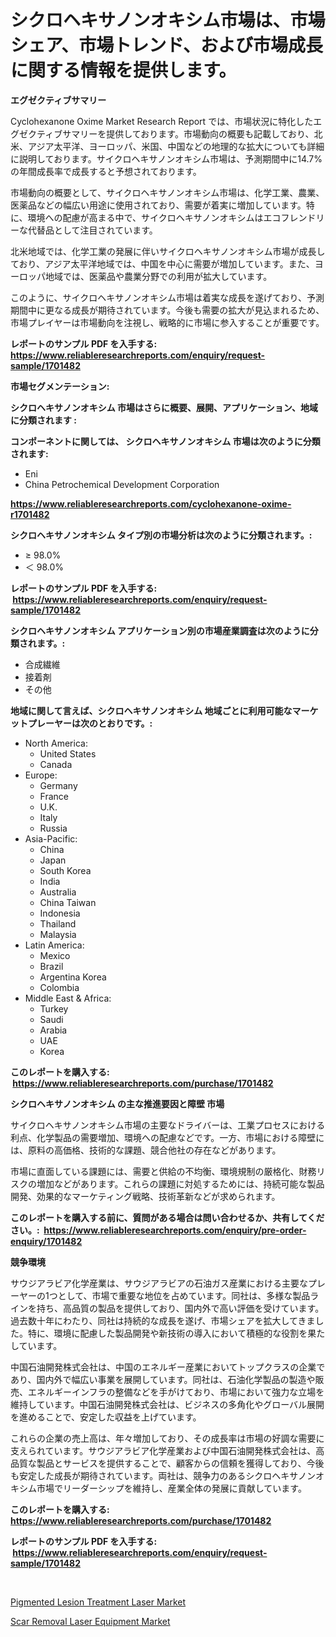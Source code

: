 <p><h1>シクロヘキサノンオキシム市場は、市場シェア、市場トレンド、および市場成長に関する情報を提供します。</h1></p><p><strong>エグゼクティブサマリー</strong></p>
<p><p>Cyclohexanone Oxime Market Research Report では、市場状況に特化したエグゼクティブサマリーを提供しております。市場動向の概要も記載しており、北米、アジア太平洋、ヨーロッパ、米国、中国などの地理的な拡大についても詳細に説明しております。サイクロヘキサノンオキシム市場は、予測期間中に14.7%の年間成長率で成長すると予想されております。</p><p>市場動向の概要として、サイクロヘキサノンオキシム市場は、化学工業、農業、医薬品などの幅広い用途に使用されており、需要が着実に増加しています。特に、環境への配慮が高まる中で、サイクロヘキサノンオキシムはエコフレンドリーな代替品として注目されています。</p><p>北米地域では、化学工業の発展に伴いサイクロヘキサノンオキシム市場が成長しており、アジア太平洋地域では、中国を中心に需要が増加しています。また、ヨーロッパ地域では、医薬品や農業分野での利用が拡大しています。</p><p>このように、サイクロヘキサノンオキシム市場は着実な成長を遂げており、予測期間中に更なる成長が期待されています。今後も需要の拡大が見込まれるため、市場プレイヤーは市場動向を注視し、戦略的に市場に参入することが重要です。</p></p>
<p><strong>レポートのサンプル PDF を入手する: <a href="https://www.reliableresearchreports.com/enquiry/request-sample/1701482">https://www.reliableresearchreports.com/enquiry/request-sample/1701482</a></strong></p>
<p><strong>市場セグメンテーション:</strong></p>
<p><strong> シクロヘキサノンオキシム 市場はさらに概要、展開、アプリケーション、地域に分類されます :</strong></p>
<p><strong>コンポーネントに関しては、 シクロヘキサノンオキシム 市場は次のように分類されます: &nbsp;</strong></p>
<p><ul><li>Eni</li><li>China Petrochemical Development Corporation</li></ul></p>
<p><strong><a href="https://www.reliableresearchreports.com/cyclohexanone-oxime-r1701482">https://www.reliableresearchreports.com/cyclohexanone-oxime-r1701482</a></strong></p>
<p><strong> シクロヘキサノンオキシム タイプ別の市場分析は次のように分類されます。:</strong></p>
<p><ul><li>≥ 98.0%</li><li>＜ 98.0%</li></ul></p>
<p><strong>レポートのサンプル PDF を入手する: &nbsp;<a href="https://www.reliableresearchreports.com/enquiry/request-sample/1701482">https://www.reliableresearchreports.com/enquiry/request-sample/1701482</a></strong></p>
<p><strong> シクロヘキサノンオキシム アプリケーション別の市場産業調査は次のように分類されます。:</strong></p>
<p><ul><li>合成繊維</li><li>接着剤</li><li>その他</li></ul></p>
<p><strong>地域に関して言えば、シクロヘキサノンオキシム 地域ごとに利用可能なマーケットプレーヤーは次のとおりです。:</strong></p>
<p><ul>
    <li>
        North America:
        <ul>
            <li>United States</li>
            <li>Canada</li>
        </ul>
    </li>
    <li>
        Europe:
        <ul>
            <li>Germany</li>
            <li>France</li>
            <li>U.K.</li>
            <li>Italy</li>
            <li>Russia</li>
        </ul>
    </li>
    <li>
        Asia-Pacific:
        <ul>
            <li>China</li>
            <li>Japan</li>
            <li>South Korea</li>
            <li>India</li>
            <li>Australia</li>
            <li>China Taiwan</li>
            <li>Indonesia</li>
            <li>Thailand</li>
            <li>Malaysia</li>
        </ul>
    </li>
    <li>
        Latin America:
        <ul>
            <li>Mexico</li>
            <li>Brazil</li>
            <li>Argentina Korea</li>
            <li>Colombia</li>
        </ul>
    </li>
    <li>
        Middle East & Africa:
        <ul>
            <li>Turkey</li>
            <li>Saudi</li>
            <li>Arabia</li>
            <li>UAE</li>
            <li>Korea</li>
        </ul>
    </li>
    </ul></p>
<p><strong>このレポートを購入する: &nbsp;<a href="https://www.reliableresearchreports.com/purchase/1701482">https://www.reliableresearchreports.com/purchase/1701482</a></strong></p>
<p><strong>シクロヘキサノンオキシム の主な推進要因と障壁 市場</strong></p>
<p><p>サイクロヘキサノンオキシム市場の主要なドライバーは、工業プロセスにおける利点、化学製品の需要増加、環境への配慮などです。一方、市場における障壁には、原料の高価格、技術的な課題、競合他社の存在などがあります。</p><p>市場に直面している課題には、需要と供給の不均衡、環境規制の厳格化、財務リスクの増加などがあります。これらの課題に対処するためには、持続可能な製品開発、効果的なマーケティング戦略、技術革新などが求められます。</p></p>
<p><strong>このレポートを購入する前に、質問がある場合は問い合わせるか、共有してください。:&nbsp; <a href="https://www.reliableresearchreports.com/enquiry/pre-order-enquiry/1701482">https://www.reliableresearchreports.com/enquiry/pre-order-enquiry/1701482</a></strong></p>
<p><strong>競争環境</strong></p>
<p><p>サウジアラビア化学産業は、サウジアラビアの石油ガス産業における主要なプレーヤーの1つとして、市場で重要な地位を占めています。同社は、多様な製品ラインを持ち、高品質の製品を提供しており、国内外で高い評価を受けています。過去数十年にわたり、同社は持続的な成長を遂げ、市場シェアを拡大してきました。特に、環境に配慮した製品開発や新技術の導入において積極的な役割を果たしています。</p><p>中国石油開発株式会社は、中国のエネルギー産業においてトップクラスの企業であり、国内外で幅広い事業を展開しています。同社は、石油化学製品の製造や販売、エネルギーインフラの整備などを手がけており、市場において強力な立場を維持しています。中国石油開発株式会社は、ビジネスの多角化やグローバル展開を進めることで、安定した収益を上げています。</p><p>これらの企業の売上高は、年々増加しており、その成長率は市場の好調な需要に支えられています。サウジアラビア化学産業および中国石油開発株式会社は、高品質な製品とサービスを提供することで、顧客からの信頼を獲得しており、今後も安定した成長が期待されています。両社は、競争力のあるシクロヘキサノンオキシム市場でリーダーシップを維持し、産業全体の発展に貢献しています。</p></p>
<p><strong>このレポートを購入する: &nbsp; <a href="https://www.reliableresearchreports.com/purchase/1701482">https://www.reliableresearchreports.com/purchase/1701482</a></strong></p>
<p><strong>レポートのサンプル PDF を入手する: &nbsp;<a href="https://www.reliableresearchreports.com/enquiry/request-sample/1701482">https://www.reliableresearchreports.com/enquiry/request-sample/1701482</a></strong><strong></strong></p>
<p>&nbsp;</p>
<p><p><a href="https://github.com/jaidynmorantestelletmjzya/Market-Research-Report-List-2/blob/main/pigmented-lesion-treatment-laser-market.md">Pigmented Lesion Treatment Laser Market</a></p><p><a href="https://github.com/ruddyyedelwadw/Market-Research-Report-List-2/blob/main/scar-removal-laser-equipment-market.md">Scar Removal Laser Equipment Market</a></p></p>